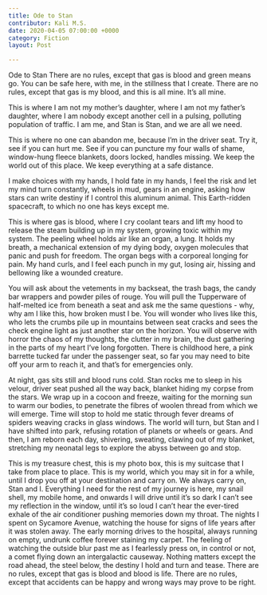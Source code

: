 ```yaml
---
title: Ode to Stan
contributor: Kali M.S.
date: 2020-04-05 07:00:00 +0000
category: Fiction
layout: Post

---
```

Ode to Stan There are no rules, except that gas is blood and green means go. You can be safe here, with me, in the stillness that I create. There are no rules, except that gas is my blood, and this is all mine. It’s all mine.

This is where I am not my mother’s daughter, where I am not my father’s daughter, where I am nobody except another cell in a pulsing, polluting population of traffic. I am me, and Stan is Stan, and we are all we need.

This is where no one can abandon me, because I’m in the driver seat. Try it, see if you can hurt me. See if you can puncture my four walls of shame, window-hung fleece blankets, doors locked, handles missing. We keep the world out of this place. We keep everything at a safe distance.

I make choices with my hands, I hold fate in my hands, I feel the risk and let my mind turn constantly, wheels in mud, gears in an engine, asking how stars can write destiny if I control this aluminum animal. This Earth-ridden spacecraft, to which no one has keys except me.

This is where gas is blood, where I cry coolant tears and lift my hood to release the steam building up in my system, growing toxic within my system. The peeling wheel holds air like an organ, a lung. It holds my breath, a mechanical extension of my dying body, oxygen molecules that panic and push for freedom. The organ begs with a corporeal longing for pain. My hand curls, and I feel each punch in my gut, losing air, hissing and bellowing like a wounded creature.

You will ask about the vetements in my backseat, the trash bags, the candy bar wrappers and powder piles of rouge. You will pull the Tupperware of half-melted ice from beneath a seat and ask me the same questions - why, why am I like this, how broken must I be. You will wonder who lives like this, who lets the crumbs pile up in mountains between seat cracks and sees the check engine light as just another star on the horizon. You will observe with horror the chaos of my thoughts, the clutter in my brain, the dust gathering in the parts of my heart I’ve long forgotten. There is childhood here, a pink barrette tucked far under the passenger seat, so far you may need to bite off your arm to reach it, and that’s for emergencies only.

At night, gas sits still and blood runs cold. Stan rocks me to sleep in his velour, driver seat pushed all the way back, blanket hiding my corpse from the stars. We wrap up in a cocoon and freeze, waiting for the morning sun to warm our bodies, to penetrate the fibres of woolen thread from which we will emerge. Time will stop to hold me static through fever dreams of spiders weaving cracks in glass windows. The world will turn, but Stan and I have shifted into park, refusing rotation of planets or wheels or gears. And then, I am reborn each day, shivering, sweating, clawing out of my blanket, stretching my neonatal legs to explore the abyss between go and stop.

This is my treasure chest, this is my photo box, this is my suitcase that I take from place to place. This is my world, which you may sit in for a while, until I drop you off at your destination and carry on. We always carry on, Stan and I. Everything I need for the rest of my journey is here, my snail shell, my mobile home, and onwards I will drive until it’s so dark I can’t see my reflection in the window, until it’s so loud I can’t hear the ever-tired exhale of the air conditioner pushing memories down my throat. The nights I spent on Sycamore Avenue, watching the house for signs of life years after it was stolen away. The early morning drives to the hospital, always running on empty, undrunk coffee forever staining my carpet. The feeling of watching the outside blur past me as I fearlessly press on, in control or not, a comet flying down an intergalactic causeway. Nothing matters except the road ahead, the steel below, the destiny I hold and turn and tease. There are no rules, except that gas is blood and blood is life. There are no rules, except that accidents can be happy and wrong ways may prove to be right.